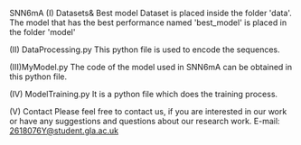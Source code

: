SNN6mA
(I) Datasets& Best model
Dataset is placed inside the folder 'data'. The model that has the best performance named 'best_model' is placed in the folder 'model'

(II) DataProcessing.py
This python file is used to encode the sequences.

(III)MyModel.py
The code of the model used in SNN6mA can be obtained in this python file.

(IV) ModelTraining.py
It is a python file which does the training process.

(V) Contact
Please feel free to contact us, if you are interested in our work or have any suggestions and questions about our research work. E-mail: 2618076Y@student.gla.ac.uk
